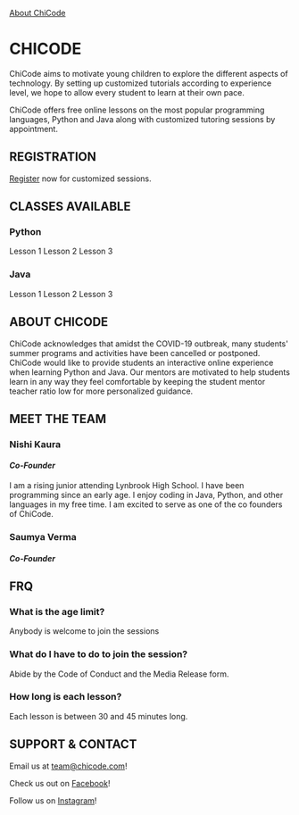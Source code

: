 <a href="AboutChiCode.html">About ChiCode</a>

# CHICODE

ChiCode aims to motivate young children to explore the different aspects of technology. By setting up customized tutorials according to experience level, we hope to allow every student to learn at their own pace. 

ChiCode offers free online lessons on the most popular programming languages, Python and Java along with customized tutoring sessions by appointment.

## REGISTRATION

[Register](https://google.com/) now for customized sessions.



## CLASSES AVAILABLE
### Python
Lesson 1
Lesson 2
Lesson 3
### Java
Lesson 1
Lesson 2
Lesson 3


## ABOUT CHICODE

ChiCode acknowledges that amidst the COVID-19 outbreak, many students' summer programs and activities have been cancelled or postponed. ChiCode would like to provide students an interactive online experience when learning Python and Java. Our mentors are motivated to help students learn in any way they feel comfortable by keeping the student mentor teacher ratio low for more personalized guidance.

## MEET THE TEAM

### Nishi Kaura
#### *Co-Founder*
I am a rising junior attending Lynbrook High School. I have been programming since an early age. I enjoy coding in Java, Python, and other languages in my free time. I am excited to serve as one of the co founders of ChiCode.

### Saumya Verma
#### *Co-Founder*


## FRQ
### What is the age limit? 
Anybody is welcome to join the sessions
### What do I have to do to join the session?
Abide by the Code of Conduct and the Media Release form.
### How long is each lesson?
Each lesson is between 30 and 45 minutes long.


## SUPPORT & CONTACT

Email us at team@chicode.com!

Check us out on [Facebook](https://www.facebook.com)!

Follow us on [Instagram](https://www.instagram.com)!
